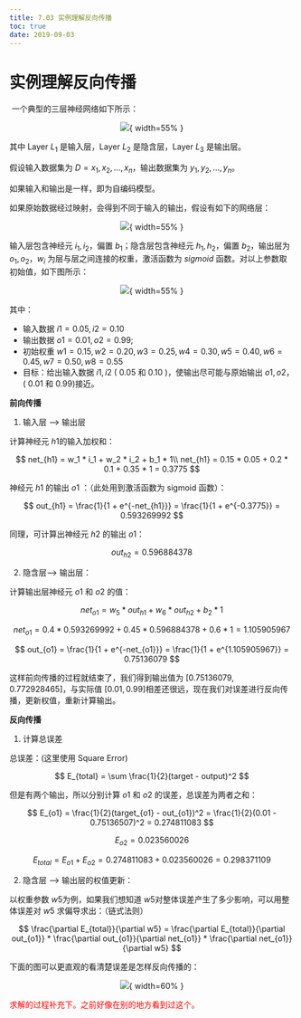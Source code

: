 ```yaml
---
title: 7.03 实例理解反向传播
toc: true
date: 2019-09-03
---
```


# 实例理解反向传播

​	一个典型的三层神经网络如下所示：

<center>

![](http://images.iterate.site/blog/image/20190722/EaXwVkLoNOi8.png?imageslim){ width=55% }

</center>


其中 Layer $L_1$ 是输入层，Layer $L_2$ 是隐含层，Layer $L_3$ 是输出层。

假设输入数据集为 $D={x_1, x_2, ..., x_n}$，输出数据集为 $y_1, y_2, ..., y_n$。

如果输入和输出是一样，即为自编码模型。

如果原始数据经过映射，会得到不同于输入的输出，假设有如下的网络层：

<center>

![](http://images.iterate.site/blog/image/20190722/wtbSyzAewFPY.png?imageslim){ width=55% }

</center>


输入层包含神经元 $i_1, i_2$，偏置 $b_1$；隐含层包含神经元 $h_1, h_2$，偏置 $b_2$，输出层为  $o_1, o_2$，$w_i$ 为层与层之间连接的权重，激活函数为 $sigmoid$ 函数。对以上参数取初始值，如下图所示：

<center>

![](http://images.iterate.site/blog/image/20190722/XgYPPtehYMsG.png?imageslim){ width=55% }

</center>


其中：

- 输入数据 $i1=0.05, i2 = 0.10$
- 输出数据 $o1=0.01, o2=0.99$;
- 初始权重 $w1=0.15, w2=0.20, w3=0.25,w4=0.30, w5=0.40, w6=0.45, w7=0.50, w8=0.55$
- 目标：给出输入数据 $i1,i2$ ( $0.05$ 和 $0.10$ )，使输出尽可能与原始输出 $o1,o2$，( $0.01$ 和 $0.99$)接近。

**前向传播**

1. 输入层 --> 输出层

计算神经元 $h1​$ 的输入加权和：

$$
net_{h1} = w_1 * i_1 + w_2 * i_2 + b_1 * 1\\
net_{h1} = 0.15 * 0.05 + 0.2 * 0.1 + 0.35 * 1 = 0.3775
$$

神经元 $h1$ 的输出 $o1$ ：（此处用到激活函数为 sigmoid 函数）：

$$
out_{h1} = \frac{1}{1 + e^{-net_{h1}}} = \frac{1}{1 + e^{-0.3775}} = 0.593269992
$$

同理，可计算出神经元 $h2$ 的输出 $o1$：

$$
out_{h2} = 0.596884378
$$


2. 隐含层--> 输出层：  　　

计算输出层神经元 $o1$ 和 $o2​$ 的值：

$$
net_{o1} = w_5 * out_{h1} + w_6 * out_{h2} + b_2 * 1
$$

$$
net_{o1} = 0.4 * 0.593269992 + 0.45 * 0.596884378 + 0.6 * 1 = 1.105905967
$$

$$
out_{o1} = \frac{1}{1 + e^{-net_{o1}}} = \frac{1}{1 + e^{1.105905967}} = 0.75136079
$$

这样前向传播的过程就结束了，我们得到输出值为 $[0.75136079 ,  0.772928465]$，与实际值 $[0.01 , 0.99]​$ 相差还很远，现在我们对误差进行反向传播，更新权值，重新计算输出。

**反向传播**

1. 计算总误差

总误差：(这里使用 Square Error)

$$
E_{total} = \sum \frac{1}{2}(target - output)^2
$$

但是有两个输出，所以分别计算 $o1$ 和 $o2$ 的误差，总误差为两者之和：

$$
E_{o1} = \frac{1}{2}(target_{o1} - out_{o1})^2
= \frac{1}{2}(0.01 - 0.75136507)^2 = 0.274811083
$$

$$
E_{o2} = 0.023560026
$$

$$
E_{total} = E_{o1} + E_{o2} = 0.274811083 + 0.023560026 = 0.298371109
$$

2. 隐含层 --> 输出层的权值更新：

以权重参数 $w5​$ 为例，如果我们想知道 $w5​$ 对整体误差产生了多少影响，可以用整体误差对 $w5​$ 求偏导求出：（链式法则）

$$
\frac{\partial E_{total}}{\partial w5} = \frac{\partial E_{total}}{\partial out_{o1}} * \frac{\partial out_{o1}}{\partial net_{o1}} * \frac{\partial net_{o1}}{\partial w5}
$$

下面的图可以更直观的看清楚误差是怎样反向传播的：

<center>

![](http://images.iterate.site/blog/image/20190722/wCrEFnu1nCob.png?imageslim){ width=60% }

</center>

<span style="color:red;">求解的过程补充下。之前好像在别的地方看到过这个。</span>
